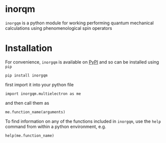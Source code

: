 # inorqm

`inorgqm` is a python module for working performing quantum mechanical calculations using phenomenological spin operators

# Installation

For convenience, `inorgqm` is available on [PyPI](https://pypi.org/project/inorgqm/) and so can be installed using `pip`

```
pip install inorgqm
```

first import it into your python file

```
import inorgqm.multielectron as me
```

and then call them as 

```
me.function_name(arguments)
```

To find information on any of the functions included in `inorgqm`, use the `help` command from within a python environment, e.g.

```
help(me.function_name)
```
